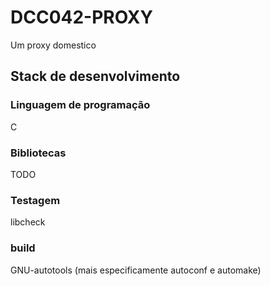 # DCC042-PROXY
Um proxy domestico

## Stack de desenvolvimento

### Linguagem de programação
C

### Bibliotecas
TODO

### Testagem
libcheck

### build
GNU-autotools (mais especificamente autoconf e automake)
